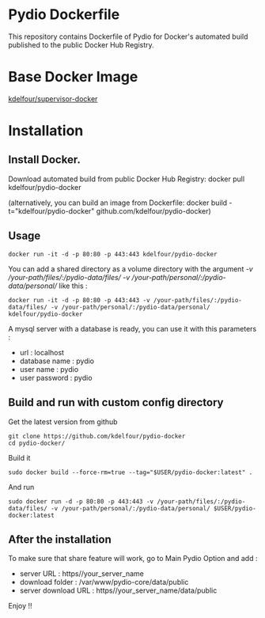 Pydio Dockerfile
=============

This repository contains Dockerfile of Pydio for Docker's automated build published to the public Docker Hub Registry.

# Base Docker Image
[kdelfour/supervisor-docker](https://registry.hub.docker.com/u/kdelfour/supervisor-docker/)

# Installation

## Install Docker.

Download automated build from public Docker Hub Registry: docker pull kdelfour/pydio-docker

(alternatively, you can build an image from Dockerfile: docker build -t="kdelfour/pydio-docker" github.com/kdelfour/pydio-docker)

## Usage

    docker run -it -d -p 80:80 -p 443:443 kdelfour/pydio-docker
    
You can add a shared directory as a volume directory with the argument *-v /your-path/files/:/pydio-data/files/ -v /your-path/personal/:/pydio-data/personal/* like this :

    docker run -it -d -p 80:80 -p 443:443 -v /your-path/files/:/pydio-data/files/ -v /your-path/personal/:/pydio-data/personal/ kdelfour/pydio-docker

A mysql server with a database is ready, you can use it with this parameters : 

  - url : localhost
  - database name : pydio
  - user name : pydio
  - user password : pydio
    
## Build and run with custom config directory

Get the latest version from github

    git clone https://github.com/kdelfour/pydio-docker
    cd pydio-docker/

Build it

    sudo docker build --force-rm=true --tag="$USER/pydio-docker:latest" .
    
And run

    sudo docker run -d -p 80:80 -p 443:443 -v /your-path/files/:/pydio-data/files/ -v /your-path/personal/:/pydio-data/personal/ $USER/pydio-docker:latest

## After the installation

To make sure that share feature will work, go to Main Pydio Option and add  :

  * server URL : https//your_server_name
  * download folder : /var/www/pydio-core/data/public
  * server download URL : https//your_server_name/data/public
  
Enjoy !!
